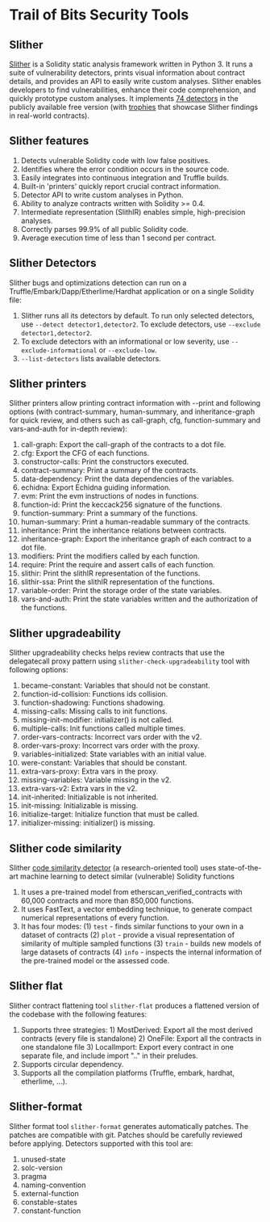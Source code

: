 # Trail of Bits Security Tools

## Slither

[Slither](https://github.com/crytic/slither) is a Solidity static analysis framework written in Python 3. It runs a suite of vulnerability detectors, prints visual information about contract details, and provides an API to easily write custom analyses. Slither enables developers to find vulnerabilities, enhance their code comprehension, and quickly prototype custom analyses. It implements [74 detectors](https://github.com/crytic/slither#detectors) in the publicly available free version (with [trophies](https://github.com/crytic/slither/blob/master/trophies.md) that showcase Slither findings in real-world contracts).

## Slither features

1. Detects vulnerable Solidity code with low false positives.
2. Identifies where the error condition occurs in the source code.
3. Easily integrates into continuous integration and Truffle builds.
4. Built-in 'printers' quickly report crucial contract information.
5. Detector API to write custom analyses in Python.
6. Ability to analyze contracts written with Solidity >= 0.4.
7. Intermediate representation (SlithIR) enables simple, high-precision analyses.
8. Correctly parses 99.9% of all public Solidity code.
9. Average execution time of less than 1 second per contract.

## Slither Detectors

Slither bugs and optimizations detection can run on a Truffle/Embark/Dapp/Etherlime/Hardhat application or on a single Solidity file:

1. Slither runs all its detectors by default. To run only selected detectors, use `--detect detector1,detector2`. To exclude detectors, use `--exclude detector1,detector2`.
2. To exclude detectors with an informational or low severity, use `--exclude-informational` or `--exclude-low`.
3. `--list-detectors` lists available detectors.

## Slither printers

Slither printers allow printing contract information with --print and following options (with contract-summary, human-summary, and inheritance-graph for quick review, and others such as call-graph, cfg, function-summary and vars-and-auth for in-depth review):

1. call-graph: Export the call-graph of the contracts to a dot file.
2. cfg: Export the CFG of each functions.
3. constructor-calls: Print the constructors executed.
4. contract-summary: Print a summary of the contracts.
5. data-dependency: Print the data dependencies of the variables.
6. echidna: Export Echidna guiding information.
7. evm: Print the evm instructions of nodes in functions.
8. function-id: Print the keccack256 signature of the functions.
9. function-summary: Print a summary of the functions.
10. human-summary: Print a human-readable summary of the contracts.
11. inheritance: Print the inheritance relations between contracts.
12. inheritance-graph: Export the inheritance graph of each contract to a dot file.
13. modifiers: Print the modifiers called by each function.
14. require: Print the require and assert calls of each function.
15. slithir: Print the slithIR representation of the functions.
16. slithir-ssa: Print the slithIR representation of the functions.
17. variable-order: Print the storage order of the state variables.
18. vars-and-auth: Print the state variables written and the authorization of the functions.

## Slither upgradeability

Slither upgradeability checks helps review contracts that use the delegatecall proxy pattern using `slither-check-upgradeability` tool with following options:

1. became-constant: Variables that should not be constant.
2. function-id-collision: Functions ids collision.
3. function-shadowing: Functions shadowing.
4. missing-calls: Missing calls to init functions.
5. missing-init-modifier: initializer() is not called.
6. multiple-calls: Init functions called multiple times.
7. order-vars-contracts: Incorrect vars order with the v2.
8. order-vars-proxy: Incorrect vars order with the proxy.
9. variables-initialized: State variables with an initial value.
10. were-constant: Variables that should be constant.
11. extra-vars-proxy: Extra vars in the proxy.
12. missing-variables: Variable missing in the v2.
13. extra-vars-v2: Extra vars in the v2.
14. init-inherited: Initializable is not inherited.
15. init-missing: Initializable is missing.
16. initialize-target: Initialize function that must be called.
17. initializer-missing: initializer() is missing.

## Slither code similarity

Slither [code similarity detector](https://blog.trailofbits.com/2020/10/23/efficient-audits-with-machine-learning-and-slither-simil/) (a research-oriented tool) uses state-of-the-art machine learning to detect similar (vulnerable) Solidity functions

1. It uses a pre-trained model from etherscan_verified_contracts with 60,000 contracts and more than 850,000 functions.
2. It uses FastText, a vector embedding technique, to generate compact numerical representations of every function.
3. It has four modes: (1) `test` - finds similar functions to your own in a dataset of contracts (2) `plot` - provide a visual representation of similarity of multiple sampled functions (3) `train` - builds new models of large datasets of contracts (4) `info` - inspects the internal information of the pre-trained model or the assessed code.

## Slither flat

Slither contract flattening tool `slither-flat` produces a flattened version of the codebase with the following features:

1. Supports three strategies: 1) MostDerived: Export all the most derived contracts (every file is standalone) 2) OneFile: Export all the contracts in one standalone file 3) LocalImport: Export every contract in one separate file, and include import ".." in their preludes.
2. Supports circular dependency.
3. Supports all the compilation platforms (Truffle, embark, hardhat, etherlime, ...).

## Slither-format

Slither format tool `slither-format` generates automatically patches. The patches are compatible with git. Patches should be carefully reviewed before applying. Detectors supported with this tool are:

1. unused-state
2. solc-version
3. pragma
4. naming-convention
5. external-function
6. constable-states
7. constant-function
